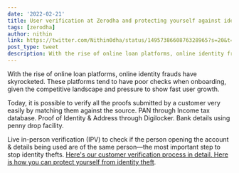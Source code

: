 ```yaml
---
date: '2022-02-21'
title: User verification at Zerodha and protecting yourself against identity theft
tags: [zerodha]
author: nithin
link: https://twitter.com/Nithin0dha/status/1495738660876328965?s=20&t=mOCJHSPf5kbdCRJtAOvNUw
post_type: tweet
description: With the rise of online loan platforms, online identity frauds have skyrocketed. Here's our customer verification process in detail...
---
```


With the rise of online loan platforms, online identity frauds have skyrocketed. These platforms tend to have poor checks when onboarding, given the competitive landscape and pressure to show fast user growth. 

Today, it is possible to verify all the proofs submitted by a customer very easily by matching them against the source.
PAN through Income tax database.
Proof of Identity & Address through Digilocker.
Bank details using penny drop facility. 

Live in-person verification (IPV) to check if the person opening the account & details being used are of the same person—the most important step to stop identity thefts.
[Here's our customer verification process in detail. Here is how you can protect yourself from identity theft](https://zerodha.com/z-connect/zerodha/why-zerodha/customer-verification-at-zerodha).
